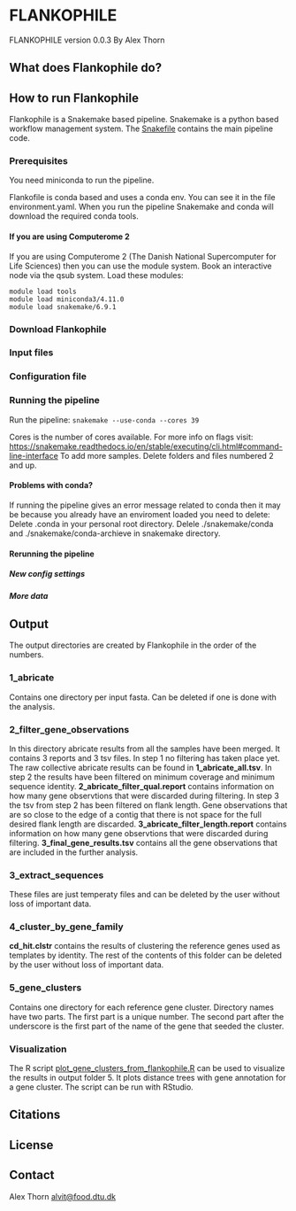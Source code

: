 # FLANKOPHILE
FLANKOPHILE version 0.0.3
By Alex Thorn

## What does Flankophile do?


## How to run Flankophile

Flankophile is a Snakemake based pipeline. Snakemake is a python based workflow management system.
The [Snakefile](Snakefile) contains the main pipeline code.

### Prerequisites

You need miniconda to run the pipeline.

Flankofile is conda based and uses a conda env. You can see it in the file environment.yaml.
When you run the pipeline Snakemake and conda will download the required conda tools.  


#### If you are using Computerome 2 
If you are using Computerome 2 (The Danish National Supercomputer for Life Sciences) then you can use the module system. 
Book an interactive node via the qsub system. 
Load these modules:  
 
`module load tools`  
`module load miniconda3/4.11.0`  
`module load snakemake/6.9.1`

### Download Flankophile

### Input files


### Configuration file


### Running the pipeline


Run the pipeline: 
`snakemake --use-conda --cores 39` 

Cores is the number of cores available. For more info on flags visit: 
https://snakemake.readthedocs.io/en/stable/executing/cli.html#command-line-interface To add more samples. Delete folders and files numbered 2 and up.


#### Problems with conda?
If running the pipeline gives an error message related to conda then it 
may be because you already have an enviroment loaded you need to delete:
Delete .conda in your personal root directory. 
Delele ./snakemake/conda and ./snakemake/conda-archieve in snakemake directory.

#### Rerunning the pipeline

##### New config settings

##### More data

## Output

The output directories are created by Flankophile in the order of the numbers. 


### 1_abricate
Contains one directory per input fasta. Can be deleted if one is done with the analysis.

### 2_filter_gene_observations
In this directory abricate results from all the samples have been merged. It contains 3 reports and 3 tsv files.
In step 1 no filtering has taken place yet. The raw collective abricate results can be found in **1_abricate_all.tsv**.
In step 2 the results have been filtered on minimum coverage and minimum sequence identity. 
**2_abricate_filter_qual.report** contains information on how many gene observtions that were discarded during filtering.
In step 3 the tsv from step 2 has been filtered on flank length. Gene observations that are so close to the
 edge of a contig that there is not space for the full desired flank length are discarded. 
 **3_abricate_filter_length.report** contains information on how many gene observtions that were discarded during filtering.
 **3_final_gene_results.tsv** contains all the gene observations that are included in the further analysis.


### 3_extract_sequences
These files are just temperaty files and can be deleted by the user without loss of important data.

### 4_cluster_by_gene_family
**cd_hit.clstr** contains the results of clustering the reference genes used as templates by identity.
The rest of the contents of this folder can be deleted by the user without loss of important data.
  
### 5_gene_clusters
Contains one directory for each reference gene cluster. Directory names have two parts. The first part is a unique number. 
The second part after the underscore is the first part of the name of the gene that seeded the cluster.  

### Visualization

The R script [plot_gene_clusters_from_flankophile.R](R/plot_gene_clusters_from_flankophile.R) can be used to visualize the results
in output folder 5. It plots distance trees with gene annotation for a gene cluster. The script can be run with RStudio.

## Citations

## License

## Contact
Alex Thorn
alvit@food.dtu.dk
